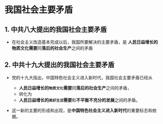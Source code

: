 # 我国社会主要矛盾

## 1. 中共八大提出的我国社会主要矛盾

* 在社会主义改造基本完成以后，我国所要解决的主要矛盾，是
  **人民日益增长的物质文化需要**同**落后的社会生产**之间的矛盾

## 2. 中共十九大提出的我国社会主要矛盾

* 党的十九大指出，中国特色社会主义进入新时代，我国社会主要矛盾已经从
  * **人民日益增长的`物质文化`需要**同**落后的社会生产**之间的矛盾，
  * 转化为
  * **人民日益增长的`美好生活`需要**和**不平衡不充分的发展**之间的矛盾。

* 这一新的主要的形成和出现，是**中国特色社会主义进入新时代**的重要标志和依据。
